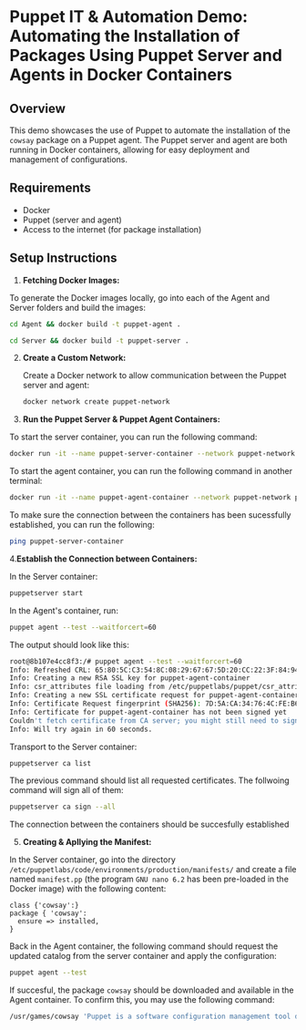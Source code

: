 # Puppet IT & Automation Demo: Automating the Installation of Packages Using Puppet Server and Agents in Docker Containers

## Overview

This demo showcases the use of Puppet to automate the installation of the `cowsay` package on a Puppet agent. The Puppet server and agent are both running in Docker containers, allowing for easy deployment and management of configurations.

## Requirements

- Docker
- Puppet (server and agent)
- Access to the internet (for package installation)

## Setup Instructions

1. **Fetching Docker Images:**

  To generate the Docker images locally, go into each of the Agent and Server folders and build the images:

  ```bash
  cd Agent && docker build -t puppet-agent .
  ```
  ```bash
  cd Server && docker build -t puppet-server .
  ```

2. **Create a Custom Network:**

   Create a Docker network to allow communication between the Puppet server and agent:

   ```bash
   docker network create puppet-network
   ```
3. **Run the Puppet Server & Puppet Agent Containers:**

To start the server container, you can run the following command:
```bash
docker run -it --name puppet-server-container --network puppet-network -p 8140:8140 puppet-server
```

To start the agent container, you can run the following command in another terminal:
```bash
docker run -it --name puppet-agent-container --network puppet-network puppet-agent
```

To make sure the connection between the containers has been sucessfully established, you can run the following:
```bash
ping puppet-server-container
```

4.**Establish the Connection between Containers:**

In the Server container:
```bash
puppetserver start
```

In the Agent's container, run:
```bash
puppet agent --test --waitforcert=60
```
The output should look like this:
```bash
root@8b107e4cc8f3:/# puppet agent --test --waitforcert=60
Info: Refreshed CRL: 65:80:5C:C3:54:8C:08:29:67:67:5D:20:CC:22:3F:84:94:56:11:40:1F:7C:04:5D:15:77:58:AF:80:31:1B:A2
Info: Creating a new RSA SSL key for puppet-agent-container
Info: csr_attributes file loading from /etc/puppetlabs/puppet/csr_attributes.yaml
Info: Creating a new SSL certificate request for puppet-agent-container
Info: Certificate Request fingerprint (SHA256): 7D:5A:CA:34:76:4C:FE:B6:17:61:09:AC:0B:81:2A:31:60:81:5F:4B:F7:3F:73:49:AB:53:EC:CA:9F:31:A5:2E
Info: Certificate for puppet-agent-container has not been signed yet
Couldn't fetch certificate from CA server; you might still need to sign this agent's certificate (puppet-agent-container).
Info: Will try again in 60 seconds.
```
Transport to the Server container:
```bash
puppetserver ca list
```
The previous command should list all requested certificates. The follwoing command will sign all of them:

```bash
puppetserver ca sign --all
```

The connection between the containers should be succesfully established

5. **Creating & Apllying the Manifest:**

In the Server container, go into the directory `/etc/puppetlabs/code/environments/production/manifests/` and create a file named  `manifest.pp` (the program `GNU nano 6.2` has been pre-loaded in the Docker image) with the following content:

```puppet
class {'cowsay':}
package { 'cowsay':
  ensure => installed,
}
```

Back in the Agent container, the following command should request the updated catalog from the server container and apply the configuration:

```bash
puppet agent --test
```

If succesful, the package `cowsay` should be downloaded and available in the Agent container. To confirm this, you may use the following command:

```bash
/usr/games/cowsay 'Puppet is a software configuration management tool developed by Puppet Inc. Puppet is used to manage stages of the IT infrastructure lifecycle.'
```







